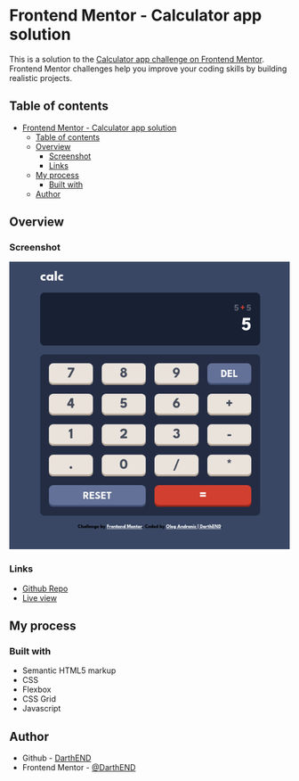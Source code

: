 # Frontend Mentor - Calculator app solution

This is a solution to the [Calculator app challenge on Frontend Mentor](https://www.frontendmentor.io/challenges/calculator-app-9lteq5N29). Frontend Mentor challenges help you improve your coding skills by building realistic projects. 

## Table of contents

- [Frontend Mentor - Calculator app solution](#frontend-mentor---calculator-app-solution)
  - [Table of contents](#table-of-contents)
  - [Overview](#overview)
    - [Screenshot](#screenshot)
    - [Links](#links)
  - [My process](#my-process)
    - [Built with](#built-with)
  - [Author](#author)


## Overview

### Screenshot

![](/images/screenshot.png)


### Links

- [Github Repo](https://github.com/DarthEND/TOP-calculator)
- [Live view](https://darthend.github.io/TOP-calculator/)

## My process

### Built with

- Semantic HTML5 markup
- CSS
- Flexbox
- CSS Grid
- Javascript

## Author

- Github - [DarthEND](https://github.com/DarthEND)
- Frontend Mentor - [@DarthEND](https://www.frontendmentor.io/profile/DarthEND)




